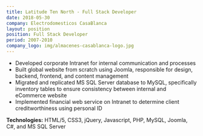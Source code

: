 ```yaml
---
title: Latitude Ten North - Full Stack Developer
date: 2018-05-30
company: Electrodomesticos CasaBlanca
layout: position
position: Full Stack Developer
period: 2007-2010 
company_logo: img/almacenes-casablanca-logo.jpg
---
```

- Developed corporate Intranet for internal communication and processes
- Built global website from scratch using Joomla, responsible for design, backend, frontend, and content management
- Migrated and replicated MS SQL Server database to MySQL, specifically inventory tables to ensure consistency between internal and eCommerce website
- Implemented financial web service on Intranet to determine client creditworthiness using personal ID

**Technologies:** HTML/5, CSS3, jQuery, Javascript, PHP, MySQL, Joomla, C#, and MS SQL Server
